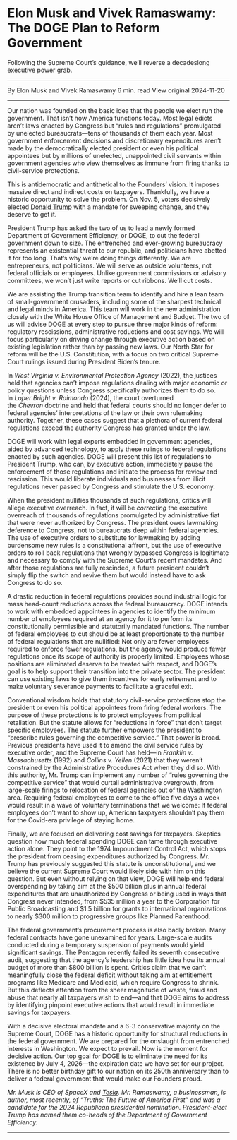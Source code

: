 # Elon Musk and Vivek Ramaswamy: The DOGE Plan to Reform Government

Following the Supreme Court’s guidance, we’ll reverse a decadeslong executive power grab.

---

By Elon Musk and Vivek Ramaswamy
6 min. read
View original
2024-11-20

---

Our nation was founded on the basic idea that the people we elect run the government. That isn’t how America functions today. Most legal edicts aren’t laws enacted by Congress but “rules and regulations” promulgated by unelected bureaucrats—tens of thousands of them each year. Most government enforcement decisions and discretionary expenditures aren’t made by the democratically elected president or even his political appointees but by millions of unelected, unappointed civil servants within government agencies who view themselves as immune from firing thanks to civil-service protections.

This is antidemocratic and antithetical to the Founders’ vision. It imposes massive direct and indirect costs on taxpayers. Thankfully, we have a historic opportunity to solve the problem. On Nov. 5, voters decisively elected [Donald Trump](https://www.wsj.com/topics/person/donald-trump) with a mandate for sweeping change, and they deserve to get it.

President Trump has asked the two of us to lead a newly formed Department of Government Efficiency, or DOGE, to cut the federal government down to size. The entrenched and ever-growing bureaucracy represents an existential threat to our republic, and politicians have abetted it for too long. That’s why we’re doing things differently. We are entrepreneurs, not politicians. We will serve as outside volunteers, not federal officials or employees. Unlike government commissions or advisory committees, we won’t just write reports or cut ribbons. We’ll cut costs.

We are assisting the Trump transition team to identify and hire a lean team of small-government crusaders, including some of the sharpest technical and legal minds in America. This team will work in the new administration closely with the White House Office of Management and Budget. The two of us will advise DOGE at every step to pursue three major kinds of reform: regulatory rescissions, administrative reductions and cost savings. We will focus particularly on driving change through executive action based on existing legislation rather than by passing new laws. Our North Star for reform will be the U.S. Constitution, with a focus on two critical Supreme Court rulings issued during President Biden’s tenure.

In _West Virginia v. Environmental Protection Agency_ (2022), the justices held that agencies can’t impose regulations dealing with major economic or policy questions unless Congress specifically authorizes them to do so. In _Loper Bright v. Raimondo_ (2024), the court overturned the _Chevron_ doctrine and held that federal courts should no longer defer to federal agencies’ interpretations of the law or their own rulemaking authority. Together, these cases suggest that a plethora of current federal regulations exceed the authority Congress has granted under the law.

DOGE will work with legal experts embedded in government agencies, aided by advanced technology, to apply these rulings to federal regulations enacted by such agencies. DOGE will present this list of regulations to President Trump, who can, by executive action, immediately pause the enforcement of those regulations and initiate the process for review and rescission. This would liberate individuals and businesses from illicit regulations never passed by Congress and stimulate the U.S. economy.

When the president nullifies thousands of such regulations, critics will allege executive overreach. In fact, it will be _correcting_ the executive overreach of thousands of regulations promulgated by administrative fiat that were never authorized by Congress. The president owes lawmaking deference to Congress, not to bureaucrats deep within federal agencies. The use of executive orders to substitute for lawmaking by adding burdensome new rules is a constitutional affront, but the use of executive orders to roll back regulations that wrongly bypassed Congress is legitimate and necessary to comply with the Supreme Court’s recent mandates. And after those regulations are fully rescinded, a future president couldn’t simply flip the switch and revive them but would instead have to ask Congress to do so.

A drastic reduction in federal regulations provides sound industrial logic for mass head-count reductions across the federal bureaucracy. DOGE intends to work with embedded appointees in agencies to identify the minimum number of employees required at an agency for it to perform its constitutionally permissible and statutorily mandated functions. The number of federal employees to cut should be at least proportionate to the number of federal regulations that are nullified: Not only are fewer employees required to enforce fewer regulations, but the agency would produce fewer regulations once its scope of authority is properly limited. Employees whose positions are eliminated deserve to be treated with respect, and DOGE’s goal is to help support their transition into the private sector. The president can use existing laws to give them incentives for early retirement and to make voluntary severance payments to facilitate a graceful exit.

Conventional wisdom holds that statutory civil-service protections stop the president or even his political appointees from firing federal workers. The purpose of these protections is to protect employees from political retaliation. But the statute allows for “reductions in force” that don’t target specific employees. The statute further empowers the president to “prescribe rules governing the competitive service.” That power is broad. Previous presidents have used it to amend the civil service rules by executive order, and the Supreme Court has held—in _Franklin v. Massachusetts_ (1992) and _Collins v. Yellen_ (2021) that they weren’t constrained by the Administrative Procedures Act when they did so. With this authority, Mr. Trump can implement any number of “rules governing the competitive service” that would curtail administrative overgrowth, from large-scale firings to relocation of federal agencies out of the Washington area. Requiring federal employees to come to the office five days a week would result in a wave of voluntary terminations that we welcome: If federal employees don’t want to show up, American taxpayers shouldn’t pay them for the Covid-era privilege of staying home.

Finally, we are focused on delivering cost savings for taxpayers. Skeptics question how much federal spending DOGE can tame through executive action alone. They point to the 1974 Impoundment Control Act, which stops the president from ceasing expenditures authorized by Congress. Mr. Trump has previously suggested this statute is unconstitutional, and we believe the current Supreme Court would likely side with him on this question. But even without relying on that view, DOGE will help end federal overspending by taking aim at the $500 billion plus in annual federal expenditures that are unauthorized by Congress or being used in ways that Congress never intended, from $535 million a year to the Corporation for Public Broadcasting and $1.5 billion for grants to international organizations to nearly $300 million to progressive groups like Planned Parenthood.

The federal government’s procurement process is also badly broken. Many federal contracts have gone unexamined for years. Large-scale audits conducted during a temporary suspension of payments would yield significant savings. The Pentagon recently failed its seventh consecutive audit, suggesting that the agency’s leadership has little idea how its annual budget of more than $800 billion is spent. Critics claim that we can’t meaningfully close the federal deficit without taking aim at entitlement programs like Medicare and Medicaid, which require Congress to shrink. But this deflects attention from the sheer magnitude of waste, fraud and abuse that nearly all taxpayers wish to end—and that DOGE aims to address by identifying pinpoint executive actions that would result in immediate savings for taxpayers.

With a decisive electoral mandate and a 6-3 conservative majority on the Supreme Court, DOGE has a historic opportunity for structural reductions in the federal government. We are prepared for the onslaught from entrenched interests in Washington. We expect to prevail. Now is the moment for decisive action. Our top goal for DOGE is to eliminate the need for its existence by July 4, 2026—the expiration date we have set for our project. There is no better birthday gift to our nation on its 250th anniversary than to deliver a federal government that would make our Founders proud.

_Mr. Musk is CEO of SpaceX and [Tesla](https://www.wsj.com/market-data/quotes/TSLA). Mr. Ramaswamy, a businessman, is author, most recently, of “Truths: The Future of America First” and was a candidate for the 2024 Republican presidential nomination. President-elect Trump has named them co-heads of the Department of Government Efficiency._


---